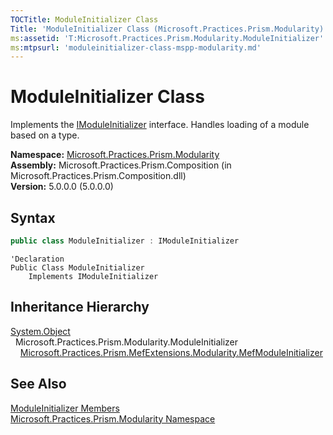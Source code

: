 ```yaml
---
TOCTitle: ModuleInitializer Class
Title: 'ModuleInitializer Class (Microsoft.Practices.Prism.Modularity)'
ms:assetid: 'T:Microsoft.Practices.Prism.Modularity.ModuleInitializer'
ms:mtpsurl: 'moduleinitializer-class-mspp-modularity.md'
---
```



# ModuleInitializer Class

Implements the [IModuleInitializer](/patterns-practices/reference/imoduleinitializer-interface-mspp-modularity) interface. Handles loading of a module based on a type.

**Namespace:** [Microsoft.Practices.Prism.Modularity](/patterns-practices/reference/mspp-modularity-namespace)  
**Assembly:** Microsoft.Practices.Prism.Composition (in Microsoft.Practices.Prism.Composition.dll)  
**Version:** 5.0.0.0 (5.0.0.0)

## Syntax

```C#
public class ModuleInitializer : IModuleInitializer
```

```VB
'Declaration
Public Class ModuleInitializer
	Implements IModuleInitializer
```

## Inheritance Hierarchy

[System.Object](http://msdn.microsoft.com/en-us/library/e5kfa45b)  
  Microsoft.Practices.Prism.Modularity.ModuleInitializer  
    [Microsoft.Practices.Prism.MefExtensions.Modularity.MefModuleInitializer](/patterns-practices/reference/mefmoduleinitializer-class-mspp-mefextensions-modularity)

## See Also

[ModuleInitializer Members](/patterns-practices/reference/moduleinitializer-members-mspp-modularity)  
[Microsoft.Practices.Prism.Modularity Namespace](/patterns-practices/reference/mspp-modularity-namespace)  